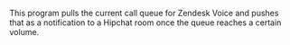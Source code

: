 This program pulls the current call queue for Zendesk Voice and pushes that as a notification to a Hipchat room once the queue reaches a certain volume. 